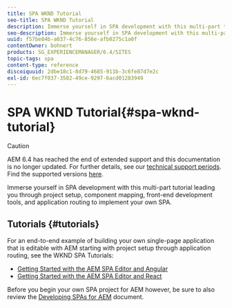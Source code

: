 ```yaml
---
title: SPA WKND Tutorial
seo-title: SPA WKND Tutorial
description: Immerse yourself in SPA development with this multi-part tutorial leading you through project setup, component mapping, front-end development tools, and application routing to implement your own SPA.
seo-description: Immerse yourself in SPA development with this multi-part tutorial leading you through project setup, component mapping, front-end development tools, and application routing to implement your own SPA.
uuid: f57be84b-a037-4c76-856e-afb0275c1a0f
contentOwner: bohnert
products: SG_EXPERIENCEMANAGER/6.4/SITES
topic-tags: spa
content-type: reference
discoiquuid: 2dbe18c1-8d79-4685-911b-3c6fe87d7e2c
exl-id: 6ec7f037-3582-49ce-9297-6acd01283949
---
```

# SPA WKND Tutorial{#spa-wknd-tutorial}

>[!CAUTION]
>
>AEM 6.4 has reached the end of extended support and this documentation is no longer updated. For further details, see our [technical support periods](https://helpx.adobe.com/support/programs/eol-matrix.html). Find the supported versions [here](https://experienceleague.adobe.com/docs/).

Immerse yourself in SPA development with this multi-part tutorial leading you through project setup, component mapping, front-end development tools, and application routing to implement your own SPA.

## Tutorials {#tutorials}

For an end-to-end example of building your own single-page application that is editable with AEM starting with project setup through application routing, see the WKND SPA Tutorials:

* [Getting Started with the AEM SPA Editor and Angular](https://experienceleague.adobe.com/docs/experience-manager-learn/spa-angular-tutorial/overview.html)
* [Getting Started with the AEM SPA Editor and React](https://experienceleague.adobe.com/docs/experience-manager-learn/spa-react-tutorial/overview.html)

Before you begin your own SPA project for AEM however, be sure to also review the [Developing SPAs for AEM](/help/sites-developing/spa-architecture.md) document.
